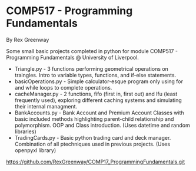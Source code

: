# COMP517 - Programming Fundamentals
By Rex Greenway

Some small basic projects completed in python for module COMP517 - Programming Fundamentals @ University of Liverpool.

- Triangle.py - 3 functions performing geometrical operations on traingles. Intro to variable types, functions, and if-else statements.
- basicOperations.py - Simple calculator-esque program only using for and while loops to complete operations.
- cacheManager.py - 2 functions, fifo (first in, first out) and lfu (least frequently used), exploring different caching systems and simulating their internal managment.
- BankAccounts.py - Bank Account and Premium Account Classes with basic included methods highlighting parent-child relationship and polymorphism. OOP and Class introduction. (Uses datetime and random libraries)
- TradingCards.py - Basic python trading card and deck manager. Combination of all ptechniques used in previous projects. (Uses openpyxl library)

https://github.com/RexGreenway/COMP17_ProgrammingFundamentals.git
